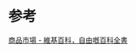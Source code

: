 

# 参考
[商品市場 - 維基百科，自由嘅百科全書](https://zh-yue.wikipedia.org/wiki/%E5%95%86%E5%93%81%E5%B8%82%E5%A0%B4)
